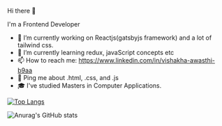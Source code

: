 Hi there :wave:

I'm a Frontend Developer

- 🔭 I’m currently working on Reactjs(gatsbyjs framework) and a lot of tailwind css.
- 🌱 I’m currently learning redux, javaScript concepts etc
- 📫 How to reach me: https://www.linkedin.com/in/vishakha-awasthi-b9aa
- 💬 Ping me about .html, .css, and .js
- 🎓 I've studied Masters in Computer Applications.


[![Top Langs](https://github-readme-stats.vercel.app/api/top-langs/?username=VishakhaAwasthi01&layout=compact)](https://github.com/anuraghazra/github-readme-stats)

![Anurag's GitHub stats](https://github-readme-stats.vercel.app/api?username=VishakhaAwasthi01&show_icons=true&theme=radical)

<!--
**VishakhaAwasthi01/VishakhaAwasthi01** is a ✨ _special_ ✨ repository because its `README.md` (this file) appears on your GitHub profile.

Here are some ideas to get you started:

2b117/

-->
